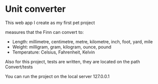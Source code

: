 # Unit converter

This web app I create as my first pet project

measures that the Finn can convert to:
- Length: millimetre, centimetre, metre, kilometre, inch, foot, yard, mile
- Weight: milligram, gram, kilogram, ounce, pound
- Temperature: Celsius, Fahrenheit, Kelvin

Also for this project, tests are written, they are located on the path Convert/tests

You can run the project on the local server 127.0.0.1
